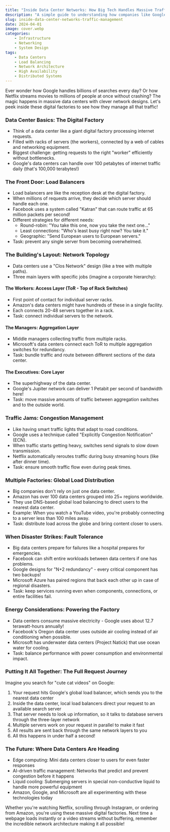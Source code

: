 ```yaml
---
title: "Inside Data Center Networks: How Big Tech Handles Massive Traffic"
description: "A simple guide to understanding how companies like Google and Amazon manage millions of requests in their data centers"
slug: inside-data-center-networks-traffic-management
date: 2024-04-01
image: cover.webp
categories:
    - Infrastructure
    - Networking
    - System Design
tags:
    - Data Centers
    - Load Balancing
    - Network Architecture
    - High Availability
    - Distributed Systems
---
```


Ever wonder how Google handles billions of searches every day? Or how Netflix streams movies to millions of people at once without crashing? The magic happens in massive data centers with clever network designs. Let's peek inside these digital factories to see how they manage all that traffic!

### Data Center Basics: The Digital Factory

- Think of a data center like a giant digital factory processing internet requests.
- Filled with racks of servers (the workers), connected by a web of cables and networking equipment.
- Biggest challenge: getting requests to the right "worker" efficiently without bottlenecks.
- Google's data centers can handle over 100 petabytes of internet traffic daily (that's 100,000 terabytes!)

### The Front Door: Load Balancers

- Load balancers are like the reception desk at the digital factory.
- When millions of requests arrive, they decide which server should handle each one.
- Facebook uses a system called "Katran" that can route traffic at 65 million packets per second!
- Different strategies for different needs:
  - Round-robin: "You take this one, now you take the next one..."
  - Least connections: "Who's least busy right now? You take it."
  - Geographic: "Send European users to European servers."
- Task: prevent any single server from becoming overwhelmed.

### The Building's Layout: Network Topology

- Data centers use a "Clos Network" design (like a tree with multiple paths).
- Three main layers with specific jobs (imagine a corporate hierarchy):

#### The Workers: Access Layer (ToR - Top of Rack Switches)

- First point of contact for individual server racks.
- Amazon's data centers might have hundreds of these in a single facility.
- Each connects 20-48 servers together in a rack.
- Task: connect individual servers to the network.

#### The Managers: Aggregation Layer

- Middle managers collecting traffic from multiple racks.
- Microsoft's data centers connect each ToR to multiple aggregation switches for redundancy.
- Task: bundle traffic and route between different sections of the data center.

#### The Executives: Core Layer

- The superhighway of the data center.
- Google's Jupiter network can deliver 1 Petabit per second of bandwidth here!
- Task: move massive amounts of traffic between aggregation switches and to the outside world.

### Traffic Jams: Congestion Management

- Like having smart traffic lights that adapt to road conditions.
- Google uses a technique called "Explicitly Congestion Notification" (ECN).
- When traffic starts getting heavy, switches send signals to slow down transmission.
- Netflix automatically reroutes traffic during busy streaming hours (like after dinner time).
- Task: ensure smooth traffic flow even during peak times.

### Multiple Factories: Global Load Distribution

- Big companies don't rely on just one data center.
- Amazon has over 100 data centers grouped into 25+ regions worldwide.
- They use DNS-based global load balancing to direct users to the nearest data center.
- Example: When you watch a YouTube video, you're probably connecting to a server less than 100 miles away.
- Task: distribute load across the globe and bring content closer to users.

### When Disaster Strikes: Fault Tolerance

- Big data centers prepare for failures like a hospital prepares for emergencies.
- Facebook can shift entire workloads between data centers if one has problems.
- Google designs for "N+2 redundancy" - every critical component has two backups!
- Microsoft Azure has paired regions that back each other up in case of regional disasters.
- Task: keep services running even when components, connections, or entire facilities fail.

### Energy Considerations: Powering the Factory

- Data centers consume massive electricity - Google uses about 12.7 terawatt-hours annually!
- Facebook's Oregon data center uses outside air cooling instead of air conditioning when possible.
- Microsoft has underwater data centers (Project Natick) that use ocean water for cooling.
- Task: balance performance with power consumption and environmental impact.

### Putting It All Together: The Full Request Journey

Imagine you search for "cute cat videos" on Google:

1. Your request hits Google's global load balancer, which sends you to the nearest data center
2. Inside the data center, local load balancers direct your request to an available search server
3. That server needs to look up information, so it talks to database servers through the three-layer network
4. Multiple servers work on your request in parallel to make it fast
5. All results are sent back through the same network layers to you
6. All this happens in under half a second!

### The Future: Where Data Centers Are Heading

- Edge computing: Mini data centers closer to users for even faster responses
- AI-driven traffic management: Networks that predict and prevent congestion before it happens
- Liquid cooling: Submerging servers in special non-conductive liquid to handle more powerful equipment
- Amazon, Google, and Microsoft are all experimenting with these technologies today

Whether you're watching Netflix, scrolling through Instagram, or ordering from Amazon, you're using these massive digital factories. Next time a webpage loads instantly or a video streams without buffering, remember the incredible network architecture making it all possible!
